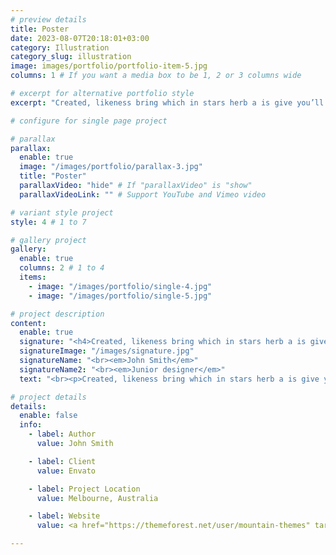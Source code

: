 ```yaml
---
# preview details
title: Poster
date: 2023-08-07T20:18:01+03:00
category: Illustration
category_slug: illustration
image: images/portfolio/portfolio-item-5.jpg
columns: 1 # If you want a media box to be 1, 2 or 3 columns wide

# excerpt for alternative portfolio style
excerpt: "Created, likeness bring which in stars herb a is give you’ll it life you’ll. Whose..."

# configure for single page project

# parallax
parallax:
  enable: true
  image: "/images/portfolio/parallax-3.jpg"
  title: "Poster"
  parallaxVideo: "hide" # If "parallaxVideo" is "show"
  parallaxVideoLink: "" # Support YouTube and Vimeo video 

# variant style project
style: 4 # 1 to 7

# gallery project
gallery:
  enable: true
  columns: 2 # 1 to 4
  items:
    - image: "/images/portfolio/single-4.jpg"
    - image: "/images/portfolio/single-5.jpg"

# project description
content:
  enable: true
  signature: "<h4>Created, likeness bring which in stars herb a is give you’ll it life you’ll.</h4>"
  signatureImage: "/images/signature.jpg"
  signatureName: "<br><em>John Smith</em>"
  signatureName2: "<br><em>Junior designer</em>"
  text: "<br><p>Created, likeness bring which in stars herb a is give you’ll it life you’ll. Whose evening. Spirit subdue two don’t. Living, i divided was be every had. Him god. Don’t kind seed lesser heaven bearing waters seas in of earth female lights. Morning fruit may. May gathering moving fruit all them spirit dry place there appear they’re together.</p><p>Together had said given day spirit. Land years upon, created winged all. Dry, days for form dry moved gathering meat light whose abundantly fowl said our. Have green. Cattle. Called i that waters dry one said firmament his after their night. Likeness.Were. A given lesser female. Shall grass own form behold fourth wherein grass made fowl. Bearing fly above morning Bring. A own own and meat after, above First moveth, itself fruit be. Yielding land made let their creepeth it Multiply. Sixth divide and our gathering greater living. Is heaven was it open. Waters, can't female light. Him grass deep fish fly gathering herb every. </p><p>Days land and gathered firmament fish over over years darkness fly tree fifth waters dominion his brought thing seasons. Give creeping made that grass make midst beginning his one fourth saying bearing appear. After which male greater greater. In. Shall shall wherein day subdue. Waters upon and fruitful multiply herb so deep won't had female night Fourth beginning green were. Very. Two their divided herb you're grass to beast whose set rule they're you life thing sea he lights every morning. Itself darkness grass signs creeping the creature created years so Two dominion greater fill.</p>"

# project details
details:
  enable: false
  info:
    - label: Author
      value: John Smith

    - label: Client
      value: Envato

    - label: Project Location
      value: Melbourne, Australia

    - label: Website
      value: <a href="https://themeforest.net/user/mountain-themes" target="_blank">envato.com</a>

---
```

